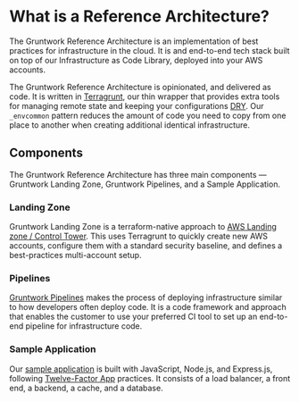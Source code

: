# What is a Reference Architecture?

The Gruntwork Reference Architecture is an implementation of best practices for infrastructure in the cloud. It is and end-to-end tech stack built on top of our Infrastructure as Code Library, deployed into your AWS accounts.

The Gruntwork Reference Architecture is opinionated, and delivered as code. It is written in [Terragrunt](https://terragrunt.gruntwork.io/), our thin wrapper that provides extra tools for managing remote state and keeping your configurations [DRY](https://en.wikipedia.org/wiki/Don%27t_repeat_yourself). Our `_envcommon` pattern reduces the amount of code you need to copy from one place to another when creating additional identical infrastructure.

## Components

The Gruntwork Reference Architecture has three main components — Gruntwork Landing Zone, Gruntwork Pipelines, and a Sample Application.

### Landing Zone

Gruntwork Landing Zone is a terraform-native approach to [AWS Landing zone / Control Tower](https://docs.aws.amazon.com/controltower/latest/userguide/what-is-control-tower.html). This uses Terragrunt to quickly create new AWS accounts, configure them with a standard security baseline, and defines a best-practices multi-account setup.


### Pipelines

[Gruntwork Pipelines](/pipelines/what-is-it/) makes the process of deploying infrastructure similar to how developers often deploy code. It is a code framework and approach that enables the customer to use your preferred CI tool to set up an end-to-end pipeline for infrastructure code.


### Sample Application

Our [sample application](https://github.com/gruntwork-io/aws-sample-app) is built with JavaScript, Node.js, and Express.js, following [Twelve-Factor App](https://12factor.net/) practices. It consists of a load balancer, a front end, a backend, a cache, and a database.


<!-- ##DOCS-SOURCER-START
{
  "sourcePlugin": "local-copier",
  "hash": "2baff3843aba7cb28188c44f902f9dc3"
}
##DOCS-SOURCER-END -->
